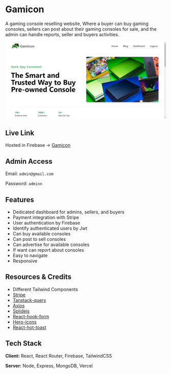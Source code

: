 # Gamicon

A gaming console reselling website, Where a buyer can buy gaming consoles, sellers can post about their gaming consoles for sale, and the admin can handle reports, seller and buyers activities.

<img src="./src/assets/Gamicon.png" alt="Home - Gamicon">

## Live Link

Hosted in Firebase -> [Gamicon](https://gamiconn.web.app/)

## Admin Access

Email: `admin@gmail.com`

Password: `adminn`

## Features

- Dedicated dashboard for admins, sellers, and buyers
- Payment integration with Stripe
- User authentication by Firebase
- Identify authenticated users by Jwt
- Can buy available consoles
- Can post to sell consoles
- Can advertise for available consoles
- If want can report about consoles
- Easy to navigate
- Responsive

## Resources & Credits

- Different Tailwind Components
- [Stripe](https://stripe.com/)
- [Tanstack-query](https://tanstack.com/query/v4/)
- [Axios](https://axios-http.com/)
- [Splidejs](https://splidejs.com/)
- [React-hook-form](https://react-hook-form.com/)
- [Hero-icons](https://heroicons.com/)
- [React-hot-toast](https://react-hot-toast.com/)

## Tech Stack

**Client:** React, React Router, Firebase, TailwindCSS

**Server:** Node, Express, MongoDB, Vercel
